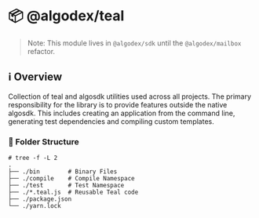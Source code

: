 # 📦 @algodex/teal
>Note: This module lives in `@algodex/sdk` until the `@algodex/mailbox` refactor.

## ℹ Overview

Collection of teal and algosdk utilities used across all projects. The primary responsibility
for the library is to provide features outside the native algosdk. This includes creating an
application from the command line, generating test dependencies and compiling custom templates.

### 📁 Folder Structure
```shell
# tree -f -L 2
.
├── ./bin        # Binary Files
├── ./compile    # Compile Namespace
├── ./test       # Test Namespace
├── ./*.teal.js  # Reusable Teal code
├── ./package.json
└── ./yarn.lock
```

 
